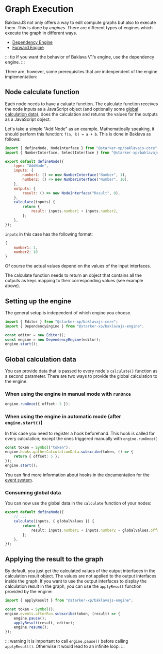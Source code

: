 # Graph Execution

BaklavaJS not only offers a way to edit compute graphs but also to execute them.
This is done by _engines_. There are different types of engines which execute the graph in different ways.

-   [Dependency Engine](./dependency)
-   [Forward Engine](./forward)

::: tip
If you want the behavior of Baklava V1's engine, use the dependency engine.
:::

There are, however, some prerequisites that are indenpendent of the engine implementation:

## Node calculate function

Each node needs to have a caluate function.
The calculate function receives the node inputs as a JavaScript object (and optionally some [global calculation data](#global-calculation-data)), does the calculation and returns the values for the outputs as a JavaScript object.

Let's take a simple "Add Node" as an example.
Mathematically speaking, it should perform this function: `f(a, b) = a + b`.
This is done in Baklava as follows:

```js
import { defineNode, NodeInterface } from "@starker-xp/baklavajs-core";
import { NumberInterface, SelectInterface } from "@starker-xp/baklavajs-renderer-vue";

export default defineNode({
    type: "AddNode",
    inputs: {
        number1: () => new NumberInterface("Number", 1),
        number2: () => new NumberInterface("Number", 10),
    },
    outputs: {
        result: () => new NodeInterface("Result", 0),
    },
    calculate(inputs) {
        return {
            result: inputs.number1 + inputs.number2,
        };
    },
});
```

`inputs` in this case has the following format:

```js
{
    number1: 1,
    number2: 10
}
```

Of course the actual values depend on the values of the input interfaces.

The calculate function needs to return an object that contains all the outputs as keys mapping to their corresponding values (see example above).

## Setting up the engine

The general setup is independent of which engine you choose.

```js
import { Editor } from "@starker-xp/baklavajs-core";
import { DependencyEngine } from "@starker-xp/baklavajs-engine";

const editor = new Editor();
const engine = new DependencyEngine(editor);
engine.start();
```

## Global calculation data

You can provide data that is passed to every node's `calculate()` function as a second parameter.
There are two ways to provide the global calculation to the engine:

### When using the engine in manual mode with `runOnce`

```ts
engine.runOnce({ offset: 5 });
```

### When using the engine in automatic mode (after `engine.start()`)

In this case you need to register a hook beforehand.
This hook is called for every calculation; except the ones triggered manually with `engine.runOnce()`

```ts
const token = Symbol("token");
engine.hooks.gatherCalculationData.subscribe(token, () => {
    return { offset: 5 };
});
engine.start();
```

You can find more information about hooks in the documentation for the [event system](/event-system).

### Consuming global data

You can now use the global data in the `calculate` function of your nodes:

```ts
export default defineNode({
    // ...
    calculate(inputs, { globalValues }) {
        return {
            result: inputs.number1 + inputs.number2 + globalValues.offset,
        };
    },
});
```

## Applying the result to the graph

By default, you just get the calculated values of the output interfaces in the calculation result object.
The values are not applied to the output interfaces inside the graph.
If you want to use the output interfaces to display the calculation result in the graph, you can use the `applyResult` function provided by the engine:

```ts
import { applyResult } from "@starker-xp/baklavajs-engine";

const token = Symbol();
engine.events.afterRun.subscribe(token, (result) => {
    engine.pause();
    applyResult(result, editor);
    engine.resume();
});
```

::: warning
It is important to call `engine.pause()` before calling `applyResult()`. Otherwise it would lead to an infinite loop.
:::
